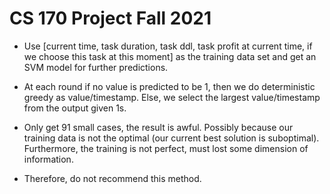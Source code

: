 # CS 170 Project Fall 2021

- Use [current time, task duration, task ddl, task profit at current time, if we choose this task at this moment] as the training data set and get an SVM model for further predictions.

- At each round if no value is predicted to be 1, then we do deterministic greedy as value/timestamp. Else, we select the largest value/timestamp from the output given 1s.

- Only get 91 small cases, the result is awful. Possibly because our training data is not the optimal (our current best solution is suboptimal). Furthermore, the training is not perfect, must lost some dimension of information.

- Therefore, do not recommend this method.
